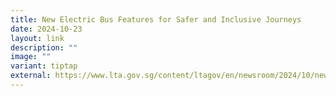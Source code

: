 ```yaml
---
title: New Electric Bus Features for Safer and Inclusive Journeys
date: 2024-10-23
layout: link
description: ""
image: ""
variant: tiptap
external: https://www.lta.gov.sg/content/ltagov/en/newsroom/2024/10/news-releases/new-electric-bus-features-for-safer-and-inclusive-journeys.html
---
```

